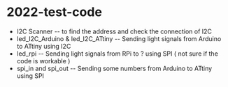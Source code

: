 # 2022-test-code
 - I2C Scanner -- to find the address and check the connection of I2C
 - led_I2C_Arduino & led_I2C_ATtiny -- Sending light signals from Arduino to ATtiny using I2C
 - led_rpi -- Sending light signals from RPi to ? using SPI ( not sure if the code is workable )
 - spi_in and spi_out -- Sending some numbers from Arduino to ATtiny using SPI
